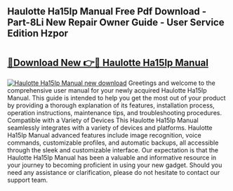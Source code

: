 ## Haulotte Ha15Ip Manual Free Pdf Download - Part-8Li New Repair Owner Guide - User Service Edition Hzpor

# <h2><a href="http://cf15610.oget.top/?id=Haulotte+Ha15Ip+Manual">🔗Download New 👉🔴 Haulotte Ha15Ip Manual</a></h2>

[![Haulotte Ha15Ip Manual new download](https://i.imgur.com/5g1atiW.png)](http://cf15610.oget.top/?id=Haulotte+Ha15Ip+Manual)
Greetings and welcome to the comprehensive user manual for your newly acquired Haulotte Ha15Ip Manual. This guide is intended to help you get the most out of your product by providing a thorough explanation of its features, installation process, operation instructions, maintenance tips, and troubleshooting procedures. Compatible with a Variety of Devices This Haulotte Ha15Ip Manual seamlessly integrates with a variety of devices and platforms. Haulotte Ha15Ip Manual advanced features include image recognition, voice commands, customizable profiles, and automatic backups, all accessible through the sleek and customizable interface. Our expectation is that the Haulotte Ha15Ip Manual has been a valuable and informative resource in your journey to becoming proficient in using your new gadget. Should you need any assistance or clarification, please do not hesitate to contact our support team.
